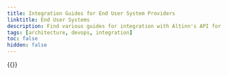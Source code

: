 ```yaml
---
title: Integration Guides for End User System Providers
linktitle: End User Systems
description: Find various guides for integration with Altinn's API for end user system providers.
tags: [architecture, devops, integration]
toc: false
hidden: false
---
```


{{<children />}}
